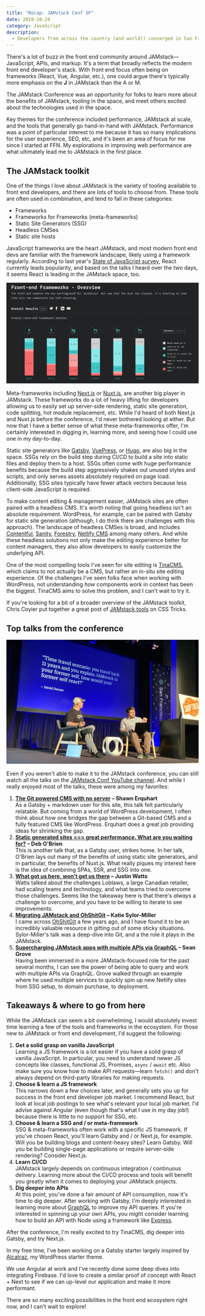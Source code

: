 ```yaml
---
title: "Recap: JAMstack Conf SF"
date: 2019-10-24
category: JavaScript
description:
  - Developers from across the country (and world!) converged in San Francisco for two days packed with talks about JAMstack, the bevy of tools in the space, and the benefits of adopting JAMstack.
---
```


There's a lot of buzz in the front end community around JAMstack&mdash;JavaScript, APIs, and markup. It's a term that broadly reflects the modern front end developer's stack. With front end focus often being on frameworks (React, Vue, Angular, etc.), one could argue there's typically more emphasis on the **J** in JAMstack than the A or M.

The JAMstack Conference was an opportunity for folks to learn more about the benefits of JAMstack, tooling in the space, and meet others excited about the technologies used in the space.

Key themes for the conference included performance, JAMstack at scale, and the tools that generally go hand-in-hand with JAMstack. Performance was a point of particular interest to me because it has so many implications for the user experience, SEO, etc, and it's been an area of focus for me since I started at FFN. My explorations in improving web performance are what ultimately lead me to JAMstack in the first place.

## The JAMstack toolkit

One of the things I love about JAMstack is the variety of tooling available to front end developers, and there are lots of tools to choose from. These tools are often used in combination, and tend to fall in these categories:

- Frameworks
- Frameworks for Frameworks (meta-frameworks)
- Static Site Generators (SSG)
- Headless CMSes
- Static site hosts

JavaScript frameworks are the heart JAMstack, and most modern front end devs are familiar with the framework landscape, likely using a framework regularly. According to last year's [State of JavaScript survey](https://2018.stateofjs.com/front-end-frameworks/overview/), React currently leads popularity, and based on the talks I heard over the two days, it seems React is leading in the JAMstack space, too.

![Front end frameworks overview from State of JS](framework-overview-state-of-js.jpg)

Meta-frameworks including [Next.js](https://nextjs.org/) or [Nuxt.js](https://nuxtjs.org/), are another big player in JAMstack. These frameworks do a lot of heavy lifting for developers allowing us to easily set up server-side rendering, static site generation, code splitting, hot module replacement, etc. While I'd heard of both Next.js and Nuxt.js before the conference, I'd never bothered looking at either. But now that I have a better sense of what these meta-frameworks offer, I'm certainly interested in digging in, learning more, and seeing how I could use one in my day-to-day.

Static site generators like [Gatsby](https://www.gatsbyjs.org/), [VuePress](https://vuepress.vuejs.org/), or [Hugo](https://gohugo.io/), are also big in the space. SSGs rely on the build step during CI/CD to build a site into static files and deploy them to a host. SSGs often come with huge performance benefits because the build step aggressively shakes out unused styles and scripts, and only serves assets absolutely required on page load. Additionally, SSG sites typically have fewer attack vectors because less client-side JavaScript is required.

To make content editing & management easier, JAMstack sites are often paired with a headless CMS. It's worth noting that going headless isn't an absolute requirement. WordPress, for example, can be paired with Gatsby for static site generation (although, I do think there are challenges with this approach). The landscape of headless CMSes is broad, and includes [Contentful](https://www.contentful.com/), [Sanity](https://www.contentful.com/), [Forestry](https://forestry.io/), [Netlify CMS](https://www.netlifycms.org/) among many others. And while these headless solutions not only make the editing experience better for content managers, they also allow developers to easily customize the underlying API.

One of the most compelling tools I've seen for site editing is [TinaCMS](https://tinacms.org/), which claims to not actually be a CMS, but rather an in-situ site editing experience. Of the challenges I've seen folks face when working with WordPress, not understanding _how_ components work in context has been the biggest. TinaCMS aims to solve this problem, and I can't wait to try it.

If you're looking for a bit of a broader overview of the JAMstack toolkit, Chris Coyier put together a great post of [JAMstack tools](https://css-tricks.com/jamstack-tools-and-the-spectrum-of-classification/) on CSS Tricks.

## Top talks from the conference

![Shop Talk Show Live](shop-talk-show-live.jpg)

Even if you weren't able to make it to the JAMstack conference, you can still watch all the talks on the [JAMstack Conf YouTube channel](https://www.youtube.com/channel/UC8bRyfU7ycLXnEBfvdorpUg). And while I really enjoyed most of the talks, these were among my favorites:

1. **[The Git powered CMS with no server](https://youtu.be/Y2ak5o0IqLw) &ndash; Shawn Erquhart**  
   As a Gatsby + markdown user for this site, this talk felt particularly relatable. But coming from a world of WordPress development, I often think about how one bridges the gap between a Git-based CMS and a fully featured CMS like WordPress. Erquhart does a great job providing ideas for shrinking the gap.
1. **[Static generated sites === great performance. What are you waiting for?](https://youtu.be/H793eyVM_04) &ndash; Deb O'Brien**  
   This is another talk that, as a Gatsby user, strikes home. In her talk, O'Brien lays out many of the benefits of using static site generators, and in particular, the benefits of Nuxt.js. What really piques my interest here is the idea of combining SPAs, SSR, and SSG into one.
1. **[What got us here, won't get us there](https://youtu.be/6VGu4PvEBag) &ndash; Justin Watts**  
   Watts talked about the challenges Loblaws, a large Canadian retailer, had scaling teams and technology, and what teams tried to overcome those challenges. Seems like the takeaway here is that there's _always_ a challenge to overcome, and you have to be willing to iterate to see improvements.
1. **[Migrating JAMstack and OhShitGit](https://youtu.be/PqlhYVqLDm0) &ndash; Katie Sylor-Miller**  
   I came across [OhShitGit](https://ohshitgit.com/) a few years ago, and I have found it to be an incredibly valuable resource in *git*ting out of some sticky situations. Sylor-Miller's talk was a deep-dive into Git, and a the role it plays in the JAMstack.
1. **[Supercharging JAMstack apps with multiple APIs via GraphQL](https://youtu.be/O3j1ho9FBkk) &ndash; Sean Grove**  
   Having been immersed in a more JAMstack-focused role for the past several months, I can see the power of being able to query and work with multiple APIs via GraphQL. Grove walked through an example where he used multiple services to quickly spin up new Netlify sites from SSG setup, to domain purchase, to deployment.

## Takeaways & where to go from here

While the JAMstack can seem a bit overwhelming, I would absolutely invest time learning a few of the tools and frameworks in the ecosystem. For those new to JAMstack or front end development, I'd suggest the following:

1. **Get a solid grasp on vanilla JavaScript**  
   Learning a JS framework is a lot easier if you have a solid grasp of vanilla JavaScript. In particular, you need to understand newer JS concepts like classes, functional JS, Promises, `async` / `await` etc. Also make sure you know how to make API requests&mdash;learn `fetch()` and don't always depend on third-party libraries for making requests.
1. **Choose & learn a JS framework**  
   This narrows down a few choices later, and generally sets you up for success in the front end developer job market. I recommend React, but look at local job postings to see what's relevant your local job market. I'd advise against Angular (even though that's what I use in my day job!) because there is little to no support for SSG, etc.
1. **Choose & learn a SSG and / or meta-framework**  
   SSG & meta-frameworks often work with a specific JS framework. If you've chosen React, you'll learn Gatsby and / or Next.js, for example. Will you be building blogs and content-heavy sites? Learn Gatsby. Will you be building single-page applications or require server-side rendering? Consider Next.js.
1. **Learn CI/CD**  
   JAMstack largely depends on continuous integration / continuous delivery. Learning more about the CI/CD process and tools will benefit you greatly when it comes to deploying your JAMstack projects.
1. **Dig deeper into APIs**  
   At this point, you've done a fair amount of API consumption, now it's time to dig deeper. After working with Gatsby, I'm deeply interested in learning more about [GraphQL](https://graphql.org/) to improve my API queries. If you're interested in spinning up your own APIs, you might consider learning how to build an API with Node using a framework like [Express](https://expressjs.com/).

After the conference, I'm really excited to try TinaCMS, dig deeper into Gatsby, and try Next.js.

In my free time, I've been working on a Gatsby starter largely inspired by [Alcatraz](https://github.com/carrieforde/alcatraz), my WordPress starter theme.

We use Angular at work and I've recently done some deep dives into integrating Firebase. I'd love to create a similar proof of concept with React + Next to see if we can up-level our application and make it more performant.

There are so many exciting possibilities in the front end ecosystem right now, and I can't wait to explore!
